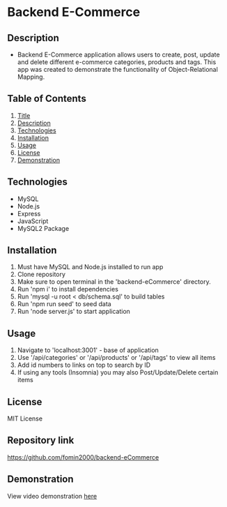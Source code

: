 # Backend E-Commerce 

## Description
- Backend E-Commerce application allows users to create, post, update and delete different e-commerce categories, products and tags. This app was created to demonstrate the functionality of Object-Relational Mapping.

## Table of Contents
1.  [Title](#title)
2.  [Description](#description)
3.  [Technologies](#technologies)
4.  [Installation](#installation)
5.  [Usage](#usage)
6.  [License](#license)
7.  [Demonstration](#demonstration)


## Technologies
- MySQL
- Node.js
- Express
- JavaScript
- MySQL2 Package

## Installation
1. Must have MySQL and Node.js installed to run app
2. Clone repository
3. Make sure to open terminal in the 'backend-eCommerce' directory.
4. Run 'npm i' to install dependencies
5. Run 'mysql -u root < db/schema.sql' to build tables
6. Run 'npm run seed' to seed data
7. Run 'node server.js' to start application

## Usage
1. Navigate to 'localhost:3001' - base of application
2. Use '/api/categories' or '/api/products' or '/api/tags' to view all items
3. Add id numbers to links on top to search by ID
4. If using any tools (Insomnia) you may also Post/Update/Delete certain items

## License
MIT License


## Repository link
https://github.com/fomin2000/backend-eCommerce

## Demonstration
View video demonstration [here](https://drive.google.com/file/d/1iM0MXzCDX8hvZay3ZZs0l5TuHptmhCrt/view)